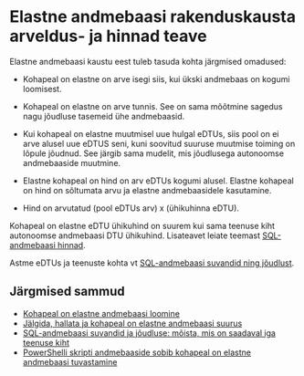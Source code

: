 <properties
    pageTitle="SQL-andmebaasi elastne rakenduskausta hind ja jõudlus"
    description="Teavet teatud elastne andmebaasi kaustu."
    services="sql-database"
    documentationCenter=""
    authors="srinia"
    manager="jhubbard"
    editor=""/>

<tags
    ms.service="sql-database"
    ms.devlang="NA"
    ms.date="05/27/2016"
    ms.author="srinia"
    ms.workload="data-management"
    ms.topic="article"
    ms.tgt_pltfrm="NA"/>


# <a name="elastic-database-pool-billing-and-pricing-information"></a>Elastne andmebaasi rakenduskausta arveldus- ja hinnad teave

Elastne andmebaasi kaustu eest tuleb tasuda kohta järgmised omadused:

- Kohapeal on elastne on arve isegi siis, kui ükski andmebaas on kogumi loomisest.
- Kohapeal on elastne on arve tunnis. See on sama mõõtmine sagedus nagu jõudluse tasemeid ühe andmebaasid.
- Kui kohapeal on elastne muutmisel uue hulgal eDTUs, siis pool on ei arve alusel uue eDTUS seni, kuni soovitud suuruse muutmise toiming on lõpule jõudnud. See järgib sama mudelit, mis jõudlusega autonoomse andmebaaside muutmine.


- Elastne kohapeal on hind on arv eDTUs kogumi alusel. Elastne kohapeal on hind on sõltumata arvu ja elastne andmebaasidele kasutamine.
- Hind on arvutatud (pool eDTUs arv) x (ühikuhinna eDTU).

Kohapeal on elastne eDTU ühikuhind on suurem kui sama teenuse kiht autonoomse andmebaasi DTU ühikuhind. Lisateavet leiate teemast [SQL-andmebaasi hinnad](https://azure.microsoft.com/pricing/details/sql-database/). 


Astme eDTUs ja teenuste kohta vt [SQL-andmebaasi suvandid ning jõudlust](sql-database-service-tiers.md).

## <a name="next-steps"></a>Järgmised sammud

- [Kohapeal on elastne andmebaasi loomine](sql-database-elastic-pool-create-portal.md)
- [Jälgida, hallata ja kohapeal on elastne andmebaasi suurus](sql-database-elastic-pool-manage-portal.md)
- [SQL-andmebaasi suvandid ja jõudluse: mõista, mis on saadaval iga teenuse kiht](sql-database-service-tiers.md)
- [PowerShelli skripti andmebaaside sobib kohapeal on elastne andmebaasi tuvastamine](sql-database-elastic-pool-database-assessment-powershell.md)
